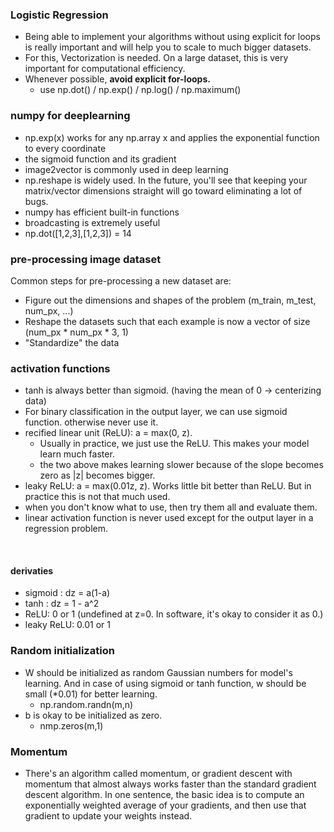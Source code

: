 ### Logistic Regression
- Being able to implement your algorithms without using explicit for loops is really important and will help you to scale to much bigger datasets.
- For this, Vectorization is needed. On a large dataset, this is very important for computational efficiency.
- Whenever possible, **avoid explicit for-loops.**
  - use np.dot() / np.exp() / np.log() / np.maximum()

### numpy for deeplearning
- np.exp(x) works for any np.array x and applies the exponential function to every coordinate
- the sigmoid function and its gradient
- image2vector is commonly used in deep learning
- np.reshape is widely used. In the future, you'll see that keeping your matrix/vector dimensions straight will go toward eliminating a lot of bugs. 
- numpy has efficient built-in functions
- broadcasting is extremely useful
- np.dot([1,2,3],[1,2,3]) = 14

### pre-processing image dataset
Common steps for pre-processing a new dataset are:  
- Figure out the dimensions and shapes of the problem (m_train, m_test, num_px, ...)
- Reshape the datasets such that each example is now a vector of size (num_px * num_px * 3, 1)
- "Standardize" the data

### activation functions
- tanh is always better than sigmoid. (having the mean of 0 -> centerizing data)
- For binary classification in the output layer, we can use sigmoid function. otherwise never use it.
- recified linear unit (ReLU): a = max(0, z). 
  - Usually in practice, we just use the ReLU. This makes your model learn much faster.
  - the two above makes learning slower because of the slope becomes zero as |z| becomes bigger.
- leaky ReLU: a = max(0.01z, z). Works little bit better than ReLU. But in practice this is not that much used.
- when you don't know what to use, then try them all and evaluate them.
- linear activation function is never used except for the output layer in a regression problem.
<br>

#### derivaties
- sigmoid : dz = a(1-a)
- tanh : dz = 1 - a^2
- ReLU: 0 or 1 (undefined at z=0. In software, it's okay to consider it as 0.)
- leaky ReLU: 0.01 or 1

### Random initialization
- W should be initialized as random Gaussian numbers for model's learning. And in case of using sigmoid or tanh function, w should be small (\*0.01) for better learning.
  - np.random.randn(m,n)
- b is okay to be initialized as zero.
  - nmp.zeros(m,1)

### Momentum
- There's an algorithm called momentum, or gradient descent with momentum that almost always works faster than the standard gradient descent algorithm. In one sentence, the basic idea is to compute an exponentially weighted average of your gradients, and then use that gradient to update your weights instead.
